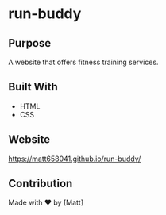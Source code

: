 # run-buddy

## Purpose
A website that offers fitness training services.

## Built With
* HTML
* CSS

## Website
 https://matt658041.github.io/run-buddy/

## Contribution
Made with ❤️ by [Matt]

